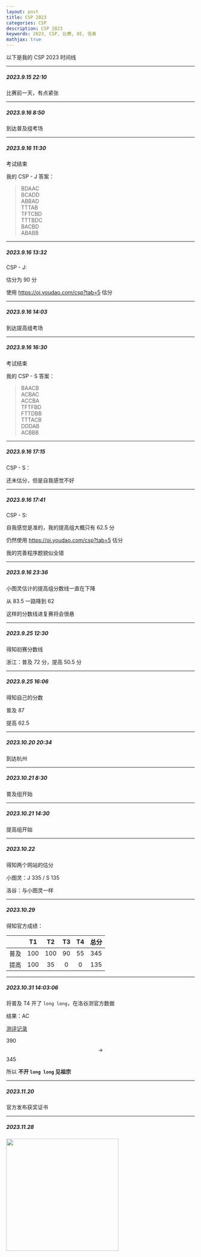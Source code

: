 ```yaml
---
layout: post
title: CSP 2023
categories: CSP
description: CSP 2023
keywords: 2023, CSP, 比赛, OI, 信奥
mathjax: true
---
```


以下是我的 CSP 2023 时间线

---

##### 2023.9.15 22:10

比赛前一天，有点紧张

---

##### 2023.9.16 8:50

到达普及组考场

---

##### 2023.9.16 11:30

考试结束

我的 CSP - J 答案：

> BDAAC  
> BCADD  
> ABBAD  
> TTTAB  
> TFTCBD  
> TTTBDC  
> BACBD  
> ABABB   

---

##### 2023.9.16 13:32

CSP - J:

估分为 90 分

使用 <https://oj.youdao.com/csp?tab=5> 估分

---

##### 2023.9.16 14:03

到达提高组考场

---

##### 2023.9.16 16:30

考试结束

我的 CSP - S 答案：

> BAACB  
> ACBAC  
> ACCBA  
> TFTFBD  
> FTTDBB  
> TTTACB  
> DDDAB  
> ACBBB  

---

##### 2023.9.16 17:15

CSP - S：

还未估分，但是自我感觉不好

---

##### 2023.9.16 17:41

CSP - S:

自我感觉是准的，我的提高组大概只有 62.5 分

仍然使用 <https://oj.youdao.com/csp?tab=5> 估分

我的完善程序题貌似全错

---

##### 2023.9.16 23:36

小图灵估计的提高组分数线一直在下降

从 83.5 一路降到 62

这样的分数线进复赛将会很悬

---

##### 2023.9.25 12:30

得知初赛分数线

浙江：普及 72 分，提高 50.5 分

---

##### 2023.9.25 16:06

得知自己的分数

普及 87

提高 62.5

---

##### 2023.10.20 20:34

到达杭州

---

##### 2023.10.21 8:30

普及组开始

---

##### 2023.10.21 14:30

提高组开始

---

##### 2023.10.22

得知两个网站的估分

小图灵：J 335 / S 135

洛谷：与小图灵一样

---

##### 2023.10.29

得知官方成绩：

||T1|T2|T3|T4|总分|
|:-:|:-:|:-:|:-:|:-:|:-:|
|普及|100|100|90|55|345|
|提高|100|35|0|0|135|

---

##### 2023.10.31 14:03:06

将普及 T4 开了 `long long`，在洛谷测官方数据

结果：AC

[测评记录](https://www.luogu.com.cn/record/132580000)

390 $$\to$$ 345

所以 **不开 `long long` 见祖宗**

---

##### 2023.11.20

官方发布获奖证书

---

##### 2023.11.28

<img src="/images/posts/qfls-oi/喜报.jpg" width="300px">
